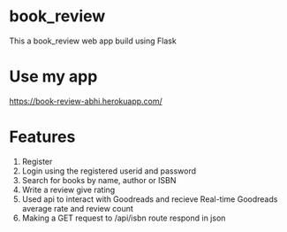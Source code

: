 # book_review
This a book_review web app build using Flask

# Use my app
https://book-review-abhi.herokuapp.com/

# Features
1) Register
2) Login using the registered userid and password
3) Search for books by name, author or ISBN
4) Write a review give rating
5) Used api to interact with Goodreads and recieve Real-time Goodreads average rate and review count
6) Making a GET request to /api/isbn route respond in json
